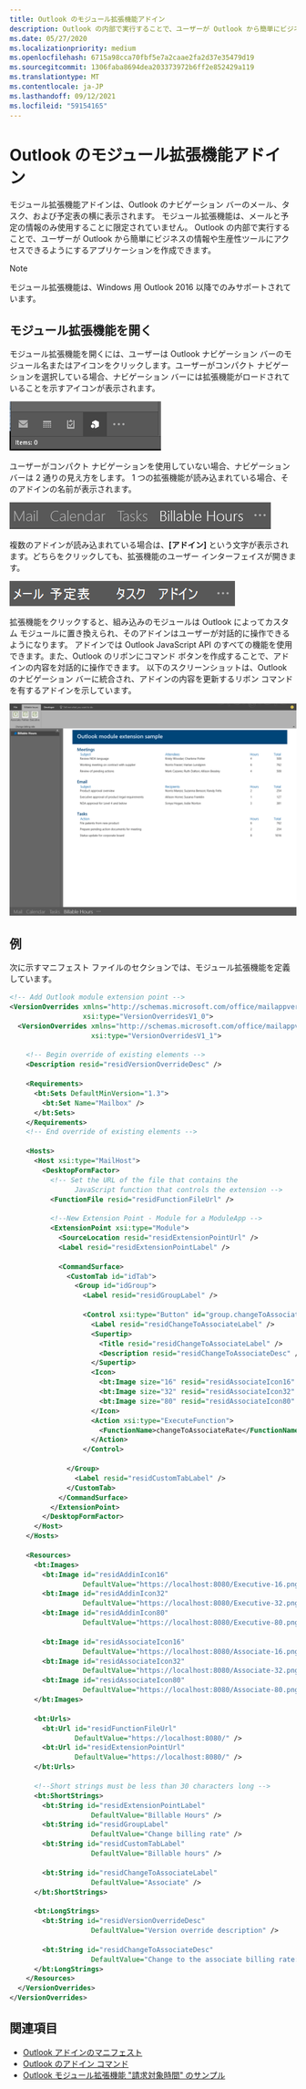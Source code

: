 ```yaml
---
title: Outlook のモジュール拡張機能アドイン
description: Outlook の内部で実行することで、ユーザーが Outlook から簡単にビジネスの情報や生産性ツールにアクセスできるようにするアプリケーションを作成します。
ms.date: 05/27/2020
ms.localizationpriority: medium
ms.openlocfilehash: 6715a98cca70fbf5e7a2caae2fa2d37e35479d19
ms.sourcegitcommit: 1306faba8694dea203373972b6ff2e852429a119
ms.translationtype: MT
ms.contentlocale: ja-JP
ms.lasthandoff: 09/12/2021
ms.locfileid: "59154165"
---
```

# <a name="module-extension-outlook-add-ins"></a>Outlook のモジュール拡張機能アドイン

モジュール拡張機能アドインは、Outlook のナビゲーション バーのメール、タスク、および予定表の横に表示されます。 モジュール拡張機能は、メールと予定の情報のみ使用することに限定されていません。 Outlook の内部で実行することで、ユーザーが Outlook から簡単にビジネスの情報や生産性ツールにアクセスできるようにするアプリケーションを作成できます。

> [!NOTE]
> モジュール拡張機能は、Windows 用 Outlook 2016 以降でのみサポートされています。  

## <a name="open-a-module-extension"></a>モジュール拡張機能を開く

モジュール拡張機能を開くには、ユーザーは Outlook ナビゲーション バーのモジュール名またはアイコンをクリックします。ユーザーがコンパクト ナビゲーションを選択している場合、ナビゲーション バーには拡張機能がロードされていることを示すアイコンが表示されます。

![Outlook にモジュール拡張機能が読み込まれているときのコンパクト ナビゲーション バーを示します。](../images/outlook-module-navigationbar-compact.png)

ユーザーがコンパクト ナビゲーションを使用していない場合、ナビゲーション バーは 2 通りの見え方をします。 1 つの拡張機能が読み込まれている場合、そのアドインの名前が表示されます。

![Outlook にモジュール拡張機能が 1 つ読み込まれているときの拡張ナビゲーション バーを示します。](../images/outlook-module-navigationbar-one.png)

複数のアドインが読み込まれている場合は、**[アドイン]** という文字が表示されます。どちらをクリックしても、拡張機能のユーザー インターフェイスが開きます。

![Outlook にモジュール拡張機能が複数読み込まれている場合の拡張ナビゲーション バーを示します。](../images/outlook-module-navigationbar-more.png)

拡張機能をクリックすると、組み込みのモジュールは Outlook によってカスタム モジュールに置き換えられ、そのアドインはユーザーが対話的に操作できるようになります。 アドインでは Outlook JavaScript API のすべての機能を使用できます。また、Outlook のリボンにコマンド ボタンを作成することで、アドインの内容を対話的に操作できます。 以下のスクリーンショットは、Outlook のナビゲーション バーに統合され、アドインの内容を更新するリボン コマンドを有するアドインを示しています。

![モジュール拡張機能のユーザー インターフェイスを表示します。](../images/outlook-module-extension.png)

## <a name="example"></a>例

次に示すマニフェスト ファイルのセクションでは、モジュール拡張機能を定義しています。

```xml
<!-- Add Outlook module extension point -->
<VersionOverrides xmlns="http://schemas.microsoft.com/office/mailappversionoverrides"
                  xsi:type="VersionOverridesV1_0">
  <VersionOverrides xmlns="http://schemas.microsoft.com/office/mailappversionoverrides/1.1"
                    xsi:type="VersionOverridesV1_1">

    <!-- Begin override of existing elements -->
    <Description resid="residVersionOverrideDesc" />

    <Requirements>
      <bt:Sets DefaultMinVersion="1.3">
        <bt:Set Name="Mailbox" />
      </bt:Sets>
    </Requirements>
    <!-- End override of existing elements -->

    <Hosts>
      <Host xsi:type="MailHost">
        <DesktopFormFactor>
          <!-- Set the URL of the file that contains the
                JavaScript function that controls the extension -->
          <FunctionFile resid="residFunctionFileUrl" />

          <!--New Extension Point - Module for a ModuleApp -->
          <ExtensionPoint xsi:type="Module">
            <SourceLocation resid="residExtensionPointUrl" />
            <Label resid="residExtensionPointLabel" />

            <CommandSurface>
              <CustomTab id="idTab">
                <Group id="idGroup">
                  <Label resid="residGroupLabel" />

                  <Control xsi:type="Button" id="group.changeToAssociate">
                    <Label resid="residChangeToAssociateLabel" />
                    <Supertip>
                      <Title resid="residChangeToAssociateLabel" />
                      <Description resid="residChangeToAssociateDesc" />
                    </Supertip>
                    <Icon>
                      <bt:Image size="16" resid="residAssociateIcon16" />
                      <bt:Image size="32" resid="residAssociateIcon32" />
                      <bt:Image size="80" resid="residAssociateIcon80" />
                    </Icon>
                    <Action xsi:type="ExecuteFunction">
                      <FunctionName>changeToAssociateRate</FunctionName>
                    </Action>
                  </Control>
                  
              </Group>
                <Label resid="residCustomTabLabel" />
              </CustomTab>
            </CommandSurface>
          </ExtensionPoint>
        </DesktopFormFactor>
      </Host>
    </Hosts>

    <Resources>
      <bt:Images>
        <bt:Image id="residAddinIcon16" 
                  DefaultValue="https://localhost:8080/Executive-16.png" />
        <bt:Image id="residAddinIcon32" 
                  DefaultValue="https://localhost:8080/Executive-32.png" />
        <bt:Image id="residAddinIcon80" 
                  DefaultValue="https://localhost:8080/Executive-80.png" />
      
        <bt:Image id="residAssociateIcon16" 
                  DefaultValue="https://localhost:8080/Associate-16.png" />
        <bt:Image id="residAssociateIcon32" 
                  DefaultValue="https://localhost:8080/Associate-32.png" />
        <bt:Image id="residAssociateIcon80" 
                  DefaultValue="https://localhost:8080/Associate-80.png" />
      </bt:Images>

      <bt:Urls>
        <bt:Url id="residFunctionFileUrl" 
                DefaultValue="https://localhost:8080/" />
        <bt:Url id="residExtensionPointUrl" 
                DefaultValue="https://localhost:8080/" />
      </bt:Urls>

      <!--Short strings must be less than 30 characters long -->
      <bt:ShortStrings>
        <bt:String id="residExtensionPointLabel" 
                    DefaultValue="Billable Hours" />
        <bt:String id="residGroupLabel" 
                    DefaultValue="Change billing rate" />
        <bt:String id="residCustomTabLabel" 
                    DefaultValue="Billable hours" />

        <bt:String id="residChangeToAssociateLabel" 
                    DefaultValue="Associate" />
      </bt:ShortStrings>

      <bt:LongStrings>
        <bt:String id="residVersionOverrideDesc" 
                    DefaultValue="Version override description" />

        <bt:String id="residChangeToAssociateDesc" 
                    DefaultValue="Change to the associate billing rate: $127/hr" />
      </bt:LongStrings>
    </Resources>
  </VersionOverrides>
</VersionOverrides>
```

## <a name="see-also"></a>関連項目

- [Outlook アドインのマニフェスト](manifests.md)
- [Outlook のアドイン コマンド](add-in-commands-for-outlook.md)
- [Outlook モジュール拡張機能 "請求対象時間" のサンプル](https://github.com/OfficeDev/Outlook-Add-in-JavaScript-ModuleExtension)
